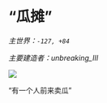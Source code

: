 # “瓜摊”

*主世界：`-127, +84`*

*主要建造者：unbreaking_III*

![](https://i.ibb.co/HtSwtPn/image.jpg)

“有一个人前来卖瓜”

